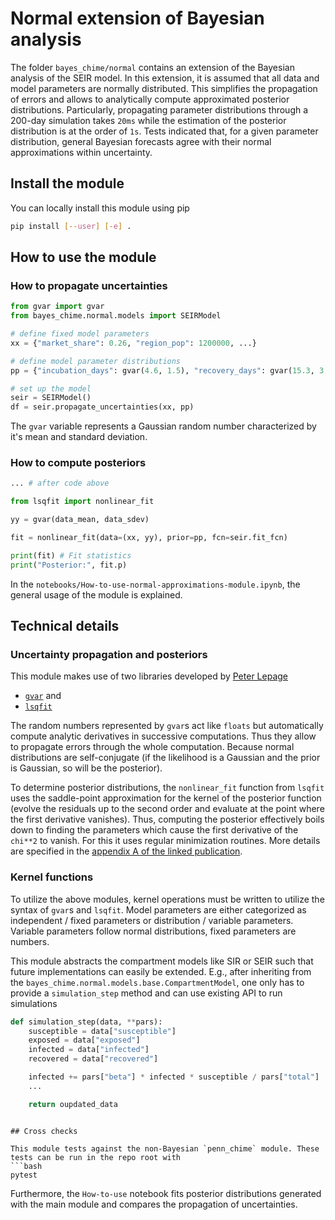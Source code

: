 # Normal extension of Bayesian analysis

The folder `bayes_chime/normal` contains an extension of the Bayesian analysis of the SEIR model.
In this extension, it is assumed that all data and model parameters are normally distributed.
This simplifies the propagation of errors and allows to analytically compute approximated posterior distributions.
Particularly, propagating parameter distributions through a 200-day simulation takes `20ms` while the estimation of the posterior distribution is at the order of `1s`.
Tests indicated that, for a given parameter distribution, general Bayesian forecasts agree with their normal approximations within uncertainty.


## Install the module
You can locally install this module using pip

```bash
pip install [--user] [-e] .
```

## How to use the module

### How to propagate uncertainties
```python
from gvar import gvar
from bayes_chime.normal.models import SEIRModel

# define fixed model parameters
xx = {"market_share": 0.26, "region_pop": 1200000, ...}

# define model parameter distributions
pp = {"incubation_days": gvar(4.6, 1.5), "recovery_days": gvar(15.3, 3.5)}

# set up the model
seir = SEIRModel()
df = seir.propagate_uncertainties(xx, pp)
```
The `gvar` variable represents a Gaussian random number characterized by it's mean and standard deviation.

### How to compute posteriors
```python
... # after code above

from lsqfit import nonlinear_fit

yy = gvar(data_mean, data_sdev)

fit = nonlinear_fit(data=(xx, yy), prior=pp, fcn=seir.fit_fcn)

print(fit) # Fit statistics
print("Posterior:", fit.p)
```

In the `notebooks/How-to-use-normal-approximations-module.ipynb`, the general usage of the module is explained.

## Technical details

### Uncertainty propagation and posteriors

This module makes use of two libraries developed by [Peter Lepage](https://physics.cornell.edu/peter-lepage)

* [`gvar`](https://gvar.readthedocs.io) and
* [`lsqfit`](https://lsqfit.readthedocs.io)

The random numbers represented by `gvar`s act like `floats` but automatically compute analytic derivatives in successive computations.
Thus they allow to propagate errors through the whole computation.
Because normal distributions are self-conjugate (if the likelihood is a Gaussian and the prior is Gaussian, so will be the posterior).

To determine posterior distributions, the `nonlinear_fit` function from `lsqfit` uses the saddle-point approximation for the kernel of the posterior function (evolve the residuals up to the second order and evaluate at the point where the first derivative vanishes).
Thus, computing the posterior effectively boils down to finding the parameters which cause the first derivative of the `chi**2` to vanish.
For this it uses regular minimization routines.
More details are specified in the [appendix A of the linked publication](https://arxiv.org/pdf/1406.2279.pdf).

### Kernel functions

To utilize the above modules, kernel operations must be written to utilize the syntax of `gvar`s and `lsqfit`.
Model parameters are either categorized as independent / fixed parameters or distribution / variable parameters.
Variable parameters follow normal distributions, fixed parameters are numbers.

This module abstracts the compartment models like SIR or SEIR such that future implementations can easily be extended.
E.g., after inheriting from the `bayes_chime.normal.models.base.CompartmentModel`, one only has to provide a `simulation_step` method and can use existing API to run simulations
```python
def simulation_step(data, **pars):
    susceptible = data["susceptible"]
    exposed = data["exposed"]
    infected = data["infected"]
    recovered = data["recovered"]

    infected += pars["beta"] * infected * susceptible / pars["total"]
    ...

    return oupdated_data
```

```

## Cross checks

This module tests against the non-Bayesian `penn_chime` module. These tests can be run in the repo root with
```bash
pytest
```
Furthermore, the `How-to-use` notebook fits posterior distributions generated with the main module and compares the propagation of uncertainties.
